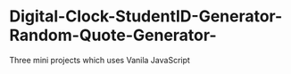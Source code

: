 # Digital-Clock-StudentID-Generator-Random-Quote-Generator-
Three mini projects which uses Vanila JavaScript
